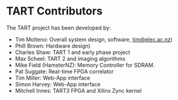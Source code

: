 # TART Contributors

The TART project has been developed by:

* Tim Molteno: Overall system design, software, tim@elec.ac.nz)
* Phill Brown: Hardware design)
* Charles Shaw: TART 1 and early phase project
* Max Scheel: TART 2 and imaging algorithms
* Mike Field (HamsterNZ): Memory Controller for SDRAM.
* Pat Suggate: Real-time FPGA correlator
* Tim Miller: Web-App interface
* Simon Harvey: Web-App interface
* Mitchell Innes: TART3 FPGA and Xilinx Zync kernel
